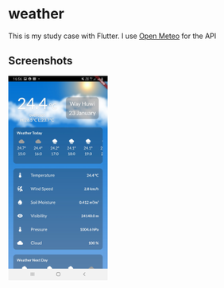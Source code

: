 # weather

This is my study case with Flutter.
I use [Open Meteo](https://open-meteo.com/) for the API

## Screenshots
<img src="screenshots/screenshot.jpg?raw=true" width="200" title="hover text"/>

